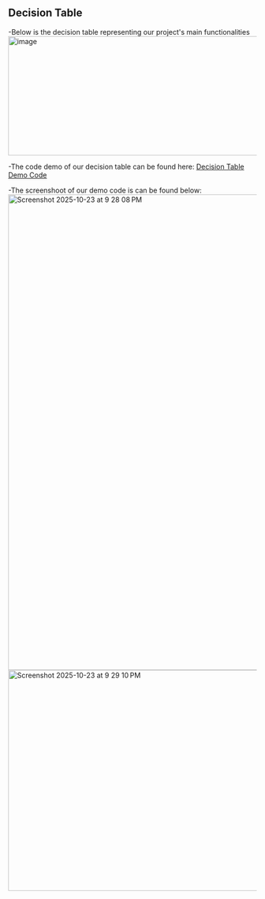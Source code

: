 ## Decision Table

-Below is the decision table representing our project's main functionalities 
<img width="637" height="242" alt="image" src="https://github.com/user-attachments/assets/5003c7eb-c77a-42bf-ab3a-e732d3c3b022" />

-The code demo of our decision table can be found here: [Decision Table Demo Code](https://github.com/kalyd0s/swe-3313-fall-2025-team-04/blob/main/requirements/decision-table-code-demo.python)

-The screenshoot of our demo code is can be found below:
<img width="954" height="965" alt="Screenshot 2025-10-23 at 9 28 08 PM" src="https://github.com/user-attachments/assets/e30f05bf-0451-45de-b0a2-2b04b7dd92b8" />
<img width="911" height="448" alt="Screenshot 2025-10-23 at 9 29 10 PM" src="https://github.com/user-attachments/assets/e759971f-77ac-417c-9e90-233b363e3408" />


